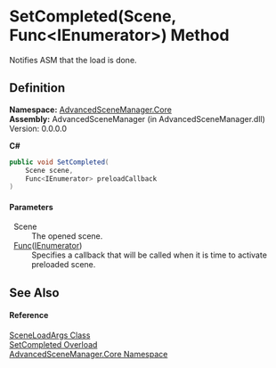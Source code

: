# SetCompleted(Scene, Func&lt;IEnumerator&gt;) Method


Notifies ASM that the load is done.



## Definition
**Namespace:** <a href="N_AdvancedSceneManager_Core.md">AdvancedSceneManager.Core</a>  
**Assembly:** AdvancedSceneManager (in AdvancedSceneManager.dll) Version: 0.0.0.0

**C#**
``` C#
public void SetCompleted(
	Scene scene,
	Func<IEnumerator> preloadCallback
)
```



#### Parameters
<dl><dt>  Scene</dt><dd>The opened scene.</dd><dt>  <a href="https://learn.microsoft.com/dotnet/api/system.func-1" target="_blank" rel="noopener noreferrer">Func</a>(<a href="https://learn.microsoft.com/dotnet/api/system.collections.ienumerator" target="_blank" rel="noopener noreferrer">IEnumerator</a>)</dt><dd>Specifies a callback that will be called when it is time to activate preloaded scene.</dd></dl>

## See Also


#### Reference
<a href="T_AdvancedSceneManager_Core_SceneLoadArgs.md">SceneLoadArgs Class</a>  
<a href="Overload_AdvancedSceneManager_Core_SceneLoadArgs_SetCompleted.md">SetCompleted Overload</a>  
<a href="N_AdvancedSceneManager_Core.md">AdvancedSceneManager.Core Namespace</a>  
